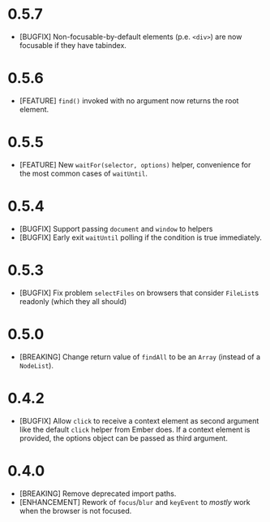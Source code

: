 # 0.5.7
- [BUGFIX] Non-focusable-by-default elements (p.e. `<div>`) are now focusable if they have tabindex.

# 0.5.6
- [FEATURE] `find()` invoked with no argument now returns the root element.

# 0.5.5
- [FEATURE] New `waitFor(selector, options)` helper, convenience for the most common cases of `waitUntil`.

# 0.5.4
- [BUGFIX] Support passing `document` and `window` to helpers
- [BUGFIX] Early exit `waitUntil` polling if the condition is true immediately.

# 0.5.3
- [BUGFIX] Fix problem `selectFiles` on browsers that consider `FileList`s readonly (which they all should)

# 0.5.0
- [BREAKING] Change return value of `findAll` to be an `Array` (instead of a `NodeList`).

# 0.4.2
-  [BUGFIX] Allow `click` to receive a context element as second argument like the
   default `click` helper from Ember does. If a context element is provided, the options object can be passed as third argument.
# 0.4.0
- [BREAKING] Remove deprecated import paths.
- [ENHANCEMENT] Rework of `focus`/`blur` and `keyEvent` to _mostly_ work when the browser is not
  focused.

